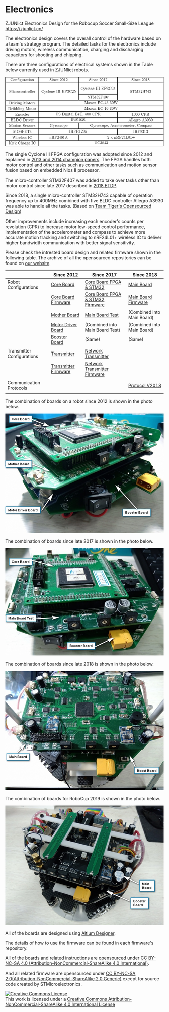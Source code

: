 # Electronics

 ZJUNlict Electronics Design for the Robocup Soccer Small-Size League https://zjunlict.cn/
 

The electronics design covers the overall control of the hardware based on a team's strategy program. The detailed tasks for the electronics include driving motors, wireless communication, charging and discharging capacitors for shooting and chipping. 

There are three configurations of electrical systems shown in the Table below currently used in ZJUNlict robots. 

![Electronics Configurations](./Images/Configurations.PNG)

The single Cyclone III FPGA configuration was adopted since 2012 and explained in [2013 and 2014 champion papers](https://zjunlict.cn/?page_id=54). The FPGA handles both motor control and other tasks such as communication and motion sensor fusion based on embedded Nios II processor. 

The micro-controller STM32F407 was added to take over tasks other than motor control since late 2017 described in [2018 ETDP](https://zjunlict.cn/?page_id=54). 

Since 2018, a single micro-controller STM32H743 capable of operation frequency up to 400MHz combined with five BLDC controller Allegro A3930 was able to handle all the tasks. (Based on [Team Tiger's Opensourced Design](https://tigers-mannheim.de/index.php?id=65))

Other improvements include increasing each encoder's counts per revolution (CPR) to increase motor low-speed control performance, implementation of the accelerometer and compass to achieve more accurate motion tracking and switching to nRF24L01+ wireless IC to deliver higher bandwidth communication with better signal sensitivity.

Please check the intrested board design and related firmware shown in the following table. The archive of all the opensourced repositories can be found on [our website](https://zjunlict.cn/?page_id=54).

|                            | Since 2012           | Since 2017                       | Since 2018 |
|----------------------------|----------------------|----------------------------------|------------|
| Robot Configurations       | [Core Board](https://github.com/ZJUNlict/Core_Board)           | [Core Board FPGA & STM32](https://github.com/ZJUNlict/Core_Board_FPGA_STM32)          | [Main Board](https://github.com/ZJUNlict/Main_Board) |
|                            | [Core Board Firmware](https://github.com/ZJUNlict/Firmware_for_Core_Board)  | [Core Board FPGA & STM32 Firmware](https://github.com/ZJUNlict/Firmware_for_Core_Board_FPGA_STM32) |         [Main Board Firmware](https://github.com/ZJUNlict/Firmware_for_Main_Board)   |
|                            | [Mother Board](https://github.com/ZJUNlict/Mother_Board)         | [Main Board Test](https://github.com/ZJUNlict/Main_Board_Test)                  |   (Combined into Main Board)  |
|                            | [Motor Driver Board](https://github.com/ZJUNlict/Motor_Driver_Board)   | (Combined into Main Board Test)                    |    (Combined into Main Board)        |
|                            | [Booster Board](https://github.com/ZJUNlict/Booster_Board)        |     (Same)                   |     (Same)       |
|                            |                      |                                  |            |
| Transmitter Configurations | [Transmitter](https://github.com/ZJUNlict/Transmitter)          | [Network Transmitter](https://github.com/ZJUNlict/Network_Transmitter)              |            |
|                            | [Transmitter Firmware](https://github.com/ZJUNlict/Firmware_for_Transmitter) | [Network Transmitter Firmware](https://github.com/ZJUNlict/Firmware_for_Network_Transmitter)     |            |
|                            |                      |                                  |            |
|  Communication Protocols   |                      |                                  | [Protocol V2018](https://github.com/ZJUNlict/Wireless_Communication_Protocol) |
|                            |                      |                                  |   |

The combination of boards on a robot since 2012 is shown in the photo below.

![](./Images/Combination_2012_Shrinked.jpg)

The combination of boards since late 2017 is shown in the photo below.

![](./Images/Combination_2017_Shrinked.jpg)

The combination of boards since late 2018 is shown in the photo below.

![](./Images/Combination_2019_Shrinked.jpg)

The combination of boards for RoboCup 2019 is shown in the photo below. 

![](./Images/Combination_2019_RoboCup_Shrinked.jpg)

All of the boards are designed using [Altium Designer](https://www.altium.com/altium-designer/).

The details of how to use the firmware can be found in each firmware's repository.

All of the boards and related instructions are opensourced under [CC BY-NC-SA 4.0 (Attribution-NonCommercial-ShareAlike 4.0 International)](https://creativecommons.org/licenses/by-nc-sa/4.0/).

And all related firmware are opensourced under [CC BY-NC-SA 2.0(Attribution-NonCommercial-ShareAlike 2.0 Generic)](https://creativecommons.org/licenses/by-nc-sa/2.0/) except for source code created by STMicroelectronics.  

<a rel="license" href="http://creativecommons.org/licenses/by-nc-sa/4.0/"><img alt="Creative Commons License" style="border-width:0" src="https://i.creativecommons.org/l/by-nc-sa/4.0/88x31.png" /></a><br />This work is licensed under a <a rel="license" href="http://creativecommons.org/licenses/by-nc-sa/4.0/">Creative Commons Attribution-NonCommercial-ShareAlike 4.0 International License</a>
